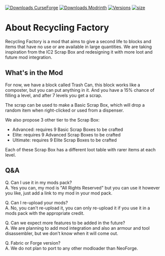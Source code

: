 [![Downloads CurseForge](https://img.shields.io/curseforge/dt/955992?style=for-the-badge&logo=curseforge&labelColor=2D2D2D&color=f16436)](https://www.curseforge.com/minecraft/mc-mods/recycling-factory)
[![Downloads Modrinth](https://img.shields.io/modrinth/dt/hUeZqJNG?style=for-the-badge&logo=modrinth&labelColor=2D2D2D&color=00AF5C)](https://modrinth.com/mod/recycling-factory)
[![Versions](http://cf.way2muchnoise.eu/versions/955992.svg?badge_style=for_the_badge)](https://www.curseforge.com/minecraft/mc-mods/recycling-factory/files)
[![size](https://img.shields.io/github/repo-size/AlasDiablo/Recycling-Factory?style=for-the-badge&labelColor=2D2D2D)](https://github.com/AlasDiablo/Recycling-Factory)

# About Recycling Factory

Recycling Factory is a mod that aims to give a second life to blocks and items that have no use or are available in large quantities.
We are taking inspiration from the IC2 Scrap Box and redesigning it with more loot and future mod integration.

## What's in the Mod

For now, we have a block called Trash Can, this block works like a composter, but you can put anything in it.
And you have a 15% chance of filling a level, and after 7 levels you get a scrap.

The scrap can be used to make a Basic Scrap Box, which will drop a random item when right-clicked or used from a dispenser.

We also propose 3 other tier to the Scrap Box:

- Advanced: requires 9 Basic Scrap Boxes to be crafted
- Elite: requires 9 Advanced Scrap Boxes to be crafted
- Ultimate: requires 9 Elite Scrap Boxes to be crafted

Each of these Scrap Box has a different loot table with rarer items at each level.

## Q&A

Q. Can I use it in my mods pack?<br/>
A. Yes you can, my mod is "All Rights Reserved" but you can use it however you like,
just add a link to my mod in your mod pack.


Q. Can I re-upload your mods?<br/>
A. No, you can't re-upload it, you can only re-upload it if you use it in a mods pack with the appropriate credit.


Q. Can we expect more features to be added in the future?<br/>
A. We are planning to add mod integration and also an armour and tool disassembler, but we don't know when it will come out.


Q. Fabric or Forge version?<br/>
A. We do not plan to port to any other modloader than NeoForge.
